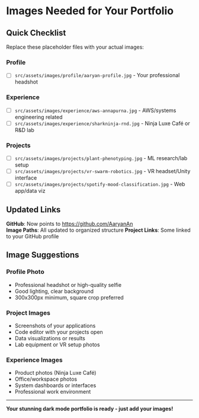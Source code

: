 # Images Needed for Your Portfolio

## Quick Checklist

Replace these placeholder files with your actual images:

### Profile
- [ ] `src/assets/images/profile/aaryan-profile.jpg` - Your professional headshot

### Experience 
- [ ] `src/assets/images/experience/aws-annapurna.jpg` - AWS/systems engineering related
- [ ] `src/assets/images/experience/sharkninja-rnd.jpg` - Ninja Luxe Café or R&D lab

### Projects
- [ ] `src/assets/images/projects/plant-phenotyping.jpg` - ML research/lab setup
- [ ] `src/assets/images/projects/vr-swarm-robotics.jpg` - VR headset/Unity interface  
- [ ] `src/assets/images/projects/spotify-mood-classification.jpg` - Web app/data viz

## Updated Links

**GitHub**: Now points to https://github.com/AaryanAn  
**Image Paths**: All updated to organized structure
**Project Links**: Some linked to your GitHub profile

## Image Suggestions

### Profile Photo
- Professional headshot or high-quality selfie
- Good lighting, clear background
- 300x300px minimum, square crop preferred

### Project Images
- Screenshots of your applications
- Code editor with your projects open
- Data visualizations or results
- Lab equipment or VR setup photos

### Experience Images  
- Product photos (Ninja Luxe Café)
- Office/workspace photos
- System dashboards or interfaces
- Professional work environment

---

**Your stunning dark mode portfolio is ready - just add your images!** 